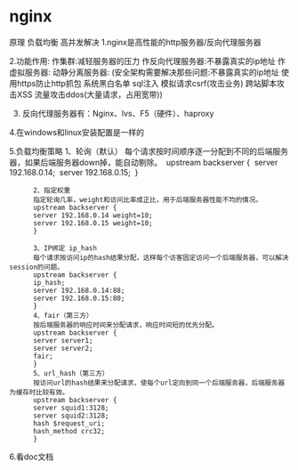 # nginx
原理 负载均衡 高并发解决
  1.nginx是高性能的http服务器/反向代理服务器
  
  2.功能作用:
    作集群:减轻服务器的压力
    作反向代理服务器:不暴露真实的ip地址
    作虚拟服务器:
    动静分离服务器:
    (安全架构需要解决那些问题:不暴露真实的ip地址 使用https防止http抓包 系统黑白名单 sql注入 模拟请求csrf(攻击业务) 跨站脚本攻击XSS 
    流量攻击ddos(大量请求，占用宽带))
    
   3. 反向代理服务器有：Nginx、lvs、F5（硬件）、haproxy
   
   4.在windows和linux安装配置是一样的
   
   5.负载均衡策略
          1、轮询（默认）
          每个请求按时间顺序逐一分配到不同的后端服务器，如果后端服务器down掉，能自动剔除。 
          upstream backserver { 
          server 192.168.0.14; 
          server 192.168.0.15; 
          } 

          2、指定权重
          指定轮询几率，weight和访问比率成正比，用于后端服务器性能不均的情况。 
          upstream backserver { 
          server 192.168.0.14 weight=10; 
          server 192.168.0.15 weight=10; 
          } 

          3、IP绑定 ip_hash
          每个请求按访问ip的hash结果分配，这样每个访客固定访问一个后端服务器，可以解决session的问题。 
          upstream backserver { 
          ip_hash; 
          server 192.168.0.14:88; 
          server 192.168.0.15:80; 
          } 
          4、fair（第三方）
          按后端服务器的响应时间来分配请求，响应时间短的优先分配。 
          upstream backserver { 
          server server1; 
          server server2; 
          fair; 
          } 
          5、url_hash（第三方）
          按访问url的hash结果来分配请求，使每个url定向到同一个后端服务器，后端服务器为缓存时比较有效。 
          upstream backserver { 
          server squid1:3128; 
          server squid2:3128; 
          hash $request_uri; 
          hash_method crc32; 
          } 
   
   6.看doc文档
